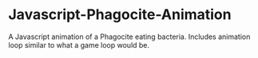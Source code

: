 # Javascript-Phagocite-Animation
A Javascript animation of a Phagocite eating bacteria.
Includes animation loop similar to what a game loop would be.
